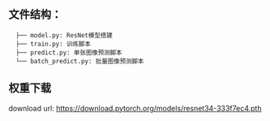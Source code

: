 ## 文件结构：
```
  ├── model.py: ResNet模型搭建
  ├── train.py: 训练脚本
  ├── predict.py: 单张图像预测脚本
  └── batch_predict.py: 批量图像预测脚本
```

## 权重下载
download url: https://download.pytorch.org/models/resnet34-333f7ec4.pth
